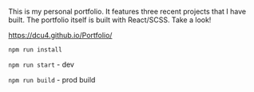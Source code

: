 This is my personal portfolio. It features three recent projects that I have built. The portfolio itself is built with React/SCSS. Take a look!

https://dcu4.github.io/Portfolio/

`npm run install`

`npm run start` - dev

`npm run build` - prod build